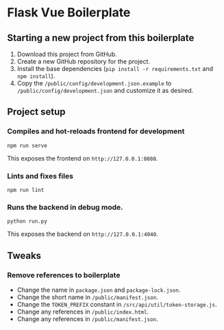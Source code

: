 # Flask Vue Boilerplate

## Starting a new project from this boilerplate
1. Download this project from GitHub.
2. Create a new GitHub repository for the project.
3. Install the base dependencies (`pip install -r requirements.txt` and `npm install`).
4. Copy the `/public/config/development.json.example` to `/public/config/development.json` and customize it as desired.



## Project setup 
### Compiles and hot-reloads frontend for development
`npm run serve`

This exposes the frontend on `http://127.0.0.1:8080`.

### Lints and fixes files
`npm run lint`

### Runs the backend in debug mode.
`python run.py`

This exposes the backend on `http://127.0.0.1:4040`.


## Tweaks
### Remove references to boilerplate
- Change the name in `package.json` and `package-lock.json`.
- Change the short name in `/public/manifest.json`.
- Change the `TOKEN_PREFIX` constant in `/src/api/util/token-storage.js`.
- Change any references in `/public/index.html`.
- Change any references in `/public/manifest.json`.
